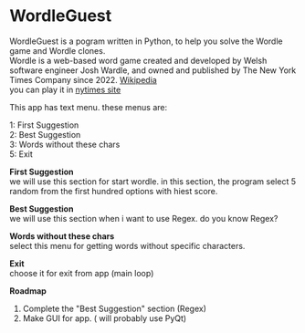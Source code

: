 # WordleGuest
WordleGuest is a pogram written in Python, to help you solve the Wordle game and Wordle clones. </br>
Wordle is a web-based word game created and developed by Welsh software engineer Josh Wardle, and owned and published by The New York Times Company since 2022. 
<a href="https://www.google.com/url?sa=t&rct=j&q=&esrc=s&source=web&cd=&cad=rja&uact=8&ved=2ahUKEwjQ9sTfgMb5AhWiiv0HHV43B3YQmhN6BAhDEAI&url=https%3A%2F%2Fen.wikipedia.org%2Fwiki%2FWordle&usg=AOvVaw2TdhlXr39U4SKVO1pqlArk">Wikipedia</a>
</br>
you can play it in 
<a href="https://www.nytimes.com/games/wordle/index.html">nytimes site</a>

This app has text menu. these menus are:

1: First Suggestion </br>
2: Best Suggestion </br>
3: Words without these chars </br>
5: Exit </br>

<b>First Suggestion</b></br>
	we will use this section for start wordle. in this section, the program select 5 random from the first hundred options with hiest score.</br>

<b>Best Suggestion</b></br>
	we will use this section when i want to use Regex. do you know Regex?

<b>Words without these chars</b></br>
	select this menu for getting words without specific characters. 

<b>Exit</b></br>
	choose it for exit from app (main loop)


<B>Roadmap</B>
1. Complete the "Best Suggestion" section (Regex)
2. Make GUI for app. ( will probably use PyQt)
